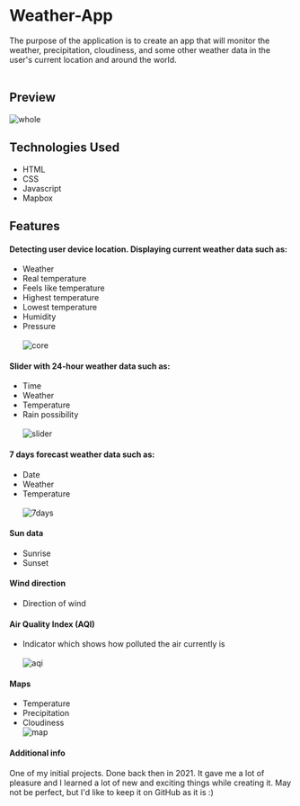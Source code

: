 # Weather-App 

The purpose of the application is to create an app that will monitor the weather, precipitation, cloudiness, and some other weather data in the user's current location and around the world. <br> <br>

## Preview
![whole](https://github.com/quikyy/Weather-App/assets/93215074/a2532ca4-ee15-4c87-bc85-bdc5804b0fb8)


## Technologies Used
- HTML
- CSS
- Javascript
- Mapbox

## Features
#### Detecting user device location. Displaying current weather data such as:
- Weather
- Real temperature
- Feels like temperature
- Highest temperature
- Lowest temperature
- Humidity
- Pressure
<br> <br>
![core](https://github.com/quikyy/Weather-App/assets/93215074/a6c53e46-a49b-4e74-9102-b2e77d058cd7)

#### Slider with 24-hour weather data such as:
  - Time
  - Weather
  - Temperature
  - Rain possibility
 <br> <br>
![slider](https://github.com/quikyy/Weather-App/assets/93215074/b7d770d5-c594-4787-8e6e-db96bff3ab4a)


#### 7 days forecast weather data such as:
- Date
- Weather
- Temperature
<br> <br>
![7days](https://github.com/quikyy/Weather-App/assets/93215074/5d409179-e808-430c-b299-5ae6fb1434bb)

#### Sun data
- Sunrise
- Sunset

#### Wind direction
- Direction of wind

#### Air Quality Index (AQI)
- Indicator which shows how polluted the air currently is
<br> <br>
![aqi](https://github.com/quikyy/Weather-App/assets/93215074/91774d04-aca1-4b65-b024-fef35bf7639f)

#### Maps
- Temperature
- Precipitation
- Cloudiness
<br> <be>
![map](https://github.com/quikyy/Weather-App/assets/93215074/d22f6300-7bd8-444c-84a4-3a66d49a61b1)

#### Additional info

One of my initial projects. Done back then in 2021. It gave me a lot of pleasure and I learned a lot of new and exciting things while creating it. May not be perfect, but I'd like to keep it on GitHub as it is :)

